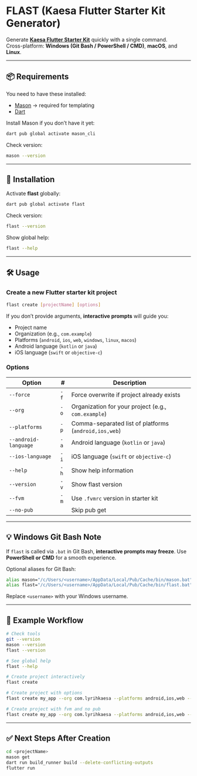 # FLAST (Kaesa Flutter Starter Kit Generator)

Generate **[Kaesa Flutter Starter Kit](https://github.com/lyrihkaesa/flutter_starter_kit)** quickly with a single command.  
Cross-platform: **Windows (Git Bash / PowerShell / CMD)**, **macOS**, and **Linux**.

---

## 📦 Requirements

You need to have these installed:

- [Mason](https://pub.dev/packages/mason_cli) → required for templating
- [Dart](https://dart.dev/get-dart)

Install Mason if you don’t have it yet:

```bash
dart pub global activate mason_cli
```

Check version:

```bash
mason --version
```

---

## 🚀 Installation

Activate **flast** globally:

```bash
dart pub global activate flast
```

Check version:

```bash
flast --version
```

Show global help:

```bash
flast --help
```

---

## 🛠️ Usage

### Create a new Flutter starter kit project

```bash
flast create [projectName] [options]
```

If you don’t provide arguments, **interactive prompts** will guide you:

- Project name
- Organization (e.g., `com.example`)
- Platforms (`android`, `ios`, `web`, `windows`, `linux`, `macos`)
- Android language (`kotlin` or `java`)
- iOS language (`swift` or `objective-c`)

### Options

| Option               | #    | Description                                           |
| -------------------- | ---- | ----------------------------------------------------- |
| `--force`            | `-f` | Force overwrite if project already exists             |
| `--org`              | `-o` | Organization for your project (e.g., `com.example`)   |
| `--platforms`        | `-p` | Comma-separated list of platforms (`android,ios,web`) |
| `--android-language` | `-a` | Android language (`kotlin` or `java`)                 |
| `--ios-language`     | `-i` | iOS language (`swift` or `objective-c`)               |
| `--help`             | `-h` | Show help information                                 |
| `--version`          | `-v` | Show flast version                                    |
| `--fvm`              | `-m` | Use `.fvmrc` version in starter kit                   |
| `--no-pub`           |      | Skip pub get                                          |

---

## 💡 Windows Git Bash Note

If `flast` is called via `.bat` in Git Bash, **interactive prompts may freeze**.
Use **PowerShell or CMD** for a smooth experience.

Optional aliases for Git Bash:

```bash
alias mason="/c/Users/<username>/AppData/Local/Pub/Cache/bin/mason.bat"
alias flast="/c/Users/<username>/AppData/Local/Pub/Cache/bin/flast.bat"
```

Replace `<username>` with your Windows username.

---

## 📖 Example Workflow

```bash
# Check tools
git --version
mason --version
flast --version

# See global help
flast --help

# Create project interactively
flast create

# Create project with options
flast create my_app --org com.lyrihkaesa --platforms android,ios,web --android-language kotlin --ios-language swift --force

# Create project with fvm and no pub
flast create my_app --org com.lyrihkaesa --platforms android,ios,web --android-language kotlin --ios-language swift --force --no-pub --fvm
```

---

## ✅ Next Steps After Creation

```bash
cd <projectName>
mason get
dart run build_runner build --delete-conflicting-outputs
flutter run
```
